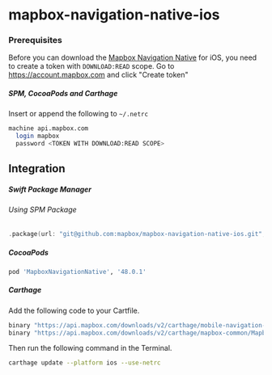 # mapbox-navigation-native-ios

### Prerequisites

Before you can download the [Mapbox Navigation Native](https://github.com/mapbox/mapbox-navigation-native) for iOS, you need to create a token with `DOWNLOAD:READ` scope.
Go to https://account.mapbox.com and click "Create token"

##### SPM, CocoaPods and Carthage
Insert or append the following to `~/.netrc`

```bash
machine api.mapbox.com
  login mapbox
  password <TOKEN WITH DOWNLOAD:READ SCOPE>
```

## Integration

##### Swift Package Manager

###### Using SPM Package

```swift
.package(url: "git@github.com:mapbox/mapbox-navigation-native-ios.git", from: "48.0.1"),
```

##### CocoaPods

```ruby
pod 'MapboxNavigationNative', '48.0.1'
```

##### Carthage

Add the following code to your Cartfile.

```bash
binary "https://api.mapbox.com/downloads/v2/carthage/mobile-navigation-native/MapboxNavigationNative.json" == 48.0.1
binary "https://api.mapbox.com/downloads/v2/carthage/mapbox-common/MapboxCommon-ios.json" == 11.0.0
```

Then run the following command in the Terminal.
```bash
carthage update --platform ios --use-netrc
```
